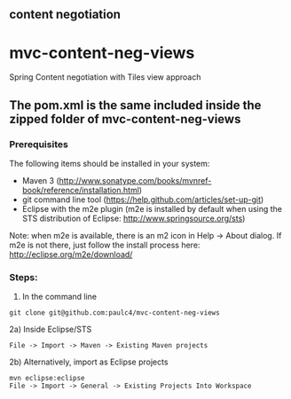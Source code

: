 ## content negotiation 
# mvc-content-neg-views
Spring Content negotiation with Tiles view approach

## The pom.xml is the same included inside the zipped folder of mvc-content-neg-views

### Prerequisites

The following items should be installed in your system:
* Maven 3 (http://www.sonatype.com/books/mvnref-book/reference/installation.html)
* git command line tool (https://help.github.com/articles/set-up-git)
* Eclipse with the m2e plugin (m2e is installed by default when using the STS distribution of Eclipse: http://www.springsource.org/sts)

Note: when m2e is available, there is an m2 icon in Help -> About dialog.
If m2e is not there, just follow the install process here: http://eclipse.org/m2e/download/


### Steps:

1) In the command line
```
git clone git@github.com:paulc4/mvc-content-neg-views
```
2a) Inside Eclipse/STS
```
File -> Import -> Maven -> Existing Maven projects
```
2b) Alternatively, import as Eclipse projects
```
mvn eclipse:eclipse
File -> Import -> General -> Existing Projects Into Workspace
